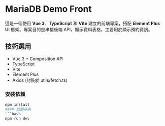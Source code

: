 # MariaDB Demo Front
這是一個使用 **Vue 3**、**TypeScript** 和 **Vite** 建立的前端專案，搭配 **Element Plus** UI 框架。專案目的是串接後端 API，顯示資料表格，主要用於顯示預約資訊。
## 技術選用
- Vue 3 + Composition API
- TypeScript
- Vite
- Element Plus
- Axios (封裝於 utils/fetch.ts)
### 安裝依賴
```bash
npm install
#### 啟動專案
```bash
npm run dev
